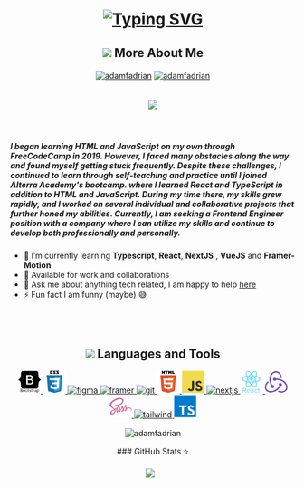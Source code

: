 
 <h1 align="center"><a href="https://git.io/typing-svg"><img src="https://readme-typing-svg.demolab.com?font=Fira+Code&pause=1000&width=435&lines=I'm+a+Front-End+Developer" alt="Typing SVG" /></a></h1>
<h2 align="center" ><img src="https://media.giphy.com/media/4mdWQOVTp2LutMqJKV/giphy.gif" witdh="50" height="50"/> <b> More About Me </b></h2>

<p align="center">
<a href="https://linkedin.com/in/adam-fadrian-311000227/" target="blank"><img align="center" src="https://raw.githubusercontent.com/rahuldkjain/github-profile-readme-generator/master/src/images/icons/Social/linked-in-alt.svg" alt="adamfadrian" height="30" width="40" /></a>
<a href="https://instagram.com/adamfadrian" target="blank"><img align="center" src="https://raw.githubusercontent.com/rahuldkjain/github-profile-readme-generator/master/src/images/icons/Social/instagram.svg" alt="adamfadrian" height="30" width="40" /></a>
</p>
<h2 align="center"><img src="https://komarev.com/ghpvc/?username=adamfadrian&&style=flat-square" align="center" /></h2>
</br>
<h5 align="left">I began learning HTML and JavaScript on my own through FreeCodeCamp in 2019. However, I faced many obstacles along the way and found myself getting stuck frequently. Despite these challenges, I continued to learn through self-teaching and practice until I joined Alterra Academy's bootcamp. where I learned React and TypeScript in addition to HTML and JavaScript. During my time there, my skills grew rapidly, and I worked on several individual and collaborative projects that further honed my abilities. Currently, I am seeking a Frontend Engineer position with a company where I can utilize my skills and continue to develop both professionally and personally.</h5>

- 🌱 I’m currently learning <b>Typescript</b>, <b>React</b>, <b>NextJS</b> , <b>VueJS</b> and <b>Framer-Motion</b> 
- 👯 Available for work and collaborations
- 💬 Ask me about anything tech related, I am happy to help [here](adamfadrian12@gmail.com)
- ⚡ Fun fact I am funny (maybe) 😅
</br>

</br>
<h2 align="center"><img src="https://media.giphy.com/media/Kfl09udXYhbjajJwEt/giphy.gif" witdh="50" height="50"/> <b>Languages and Tools</b></h2>
<p align="center"> <a href="https://getbootstrap.com" target="_blank" rel="noreferrer"> <img src="https://raw.githubusercontent.com/devicons/devicon/master/icons/bootstrap/bootstrap-plain-wordmark.svg" alt="bootstrap" width="40" height="40"/> </a> <a href="https://www.w3schools.com/css/" target="_blank" rel="noreferrer"> <img src="https://raw.githubusercontent.com/devicons/devicon/master/icons/css3/css3-original-wordmark.svg" alt="css3" width="40" height="40"/> </a> <a href="https://www.figma.com/" target="_blank" rel="noreferrer"> <img src="https://www.vectorlogo.zone/logos/figma/figma-icon.svg" alt="figma" width="40" height="40"/> </a> <a href="https://www.framer.com/" target="_blank" rel="noreferrer"> <img src="https://www.vectorlogo.zone/logos/framer/framer-icon.svg" alt="framer" width="40" height="40"/> </a> <a href="https://git-scm.com/" target="_blank" rel="noreferrer"> <img src="https://www.vectorlogo.zone/logos/git-scm/git-scm-icon.svg" alt="git" width="40" height="40"/> </a> <a href="https://www.w3.org/html/" target="_blank" rel="noreferrer"> <img src="https://raw.githubusercontent.com/devicons/devicon/master/icons/html5/html5-original-wordmark.svg" alt="html5" width="40" height="40"/> </a> <a href="https://developer.mozilla.org/en-US/docs/Web/JavaScript" target="_blank" rel="noreferrer"> <img src="https://raw.githubusercontent.com/devicons/devicon/master/icons/javascript/javascript-original.svg" alt="javascript" width="40" height="40"/> </a> <a href="https://nextjs.org/" target="_blank" rel="noreferrer"> <img src="https://cdn.worldvectorlogo.com/logos/nextjs-2.svg" alt="nextjs" width="40" height="40"/> </a> <a href="https://reactjs.org/" target="_blank" rel="noreferrer"> <img src="https://raw.githubusercontent.com/devicons/devicon/master/icons/react/react-original-wordmark.svg" alt="react" width="40" height="40"/> </a> <a href="https://redux.js.org" target="_blank" rel="noreferrer"> <img src="https://raw.githubusercontent.com/devicons/devicon/master/icons/redux/redux-original.svg" alt="redux" width="40" height="40"/> </a> <a href="https://sass-lang.com" target="_blank" rel="noreferrer"> <img src="https://raw.githubusercontent.com/devicons/devicon/master/icons/sass/sass-original.svg" alt="sass" width="40" height="40"/> </a> <a href="https://tailwindcss.com/" target="_blank" rel="noreferrer"> <img src="https://www.vectorlogo.zone/logos/tailwindcss/tailwindcss-icon.svg" alt="tailwind" width="40" height="40"/> </a> <a href="https://www.typescriptlang.org/" target="_blank" rel="noreferrer"> <img src="https://raw.githubusercontent.com/devicons/devicon/master/icons/typescript/typescript-original.svg" alt="typescript" width="40" height="40"/> </a> </p>

<div align="center"><p><img align="center" src="https://github-readme-stats.vercel.app/api/top-langs?username=adamfadrian&show_icons=true&locale=en&layout=compact" alt="adamfadrian" /></p>### GitHub Stats ⭐<p><img src="https://github-stats-tkiw.vercel.app/api?username=adamfadrian&show_icons=true&count_private=true" align="center" style="margin-right: 10px;" /></p></div>

</br>





